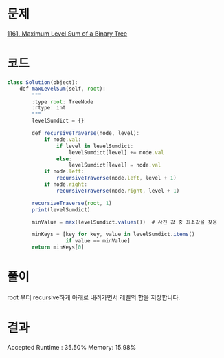 # 문제

[1161. Maximum Level Sum of a Binary Tree](https://leetcode.com/problems/maximum-level-sum-of-a-binary-tree/description/)

# 코드

```javascript
class Solution(object):
    def maxLevelSum(self, root):
        """
        :type root: TreeNode
        :rtype: int
        """
        levelSumdict = {}

        def recursiveTraverse(node, level):
            if node.val:
                if level in levelSumdict:
                    levelSumdict[level] += node.val
                else:
                    levelSumdict[level] = node.val
            if node.left:
                recursiveTraverse(node.left, level + 1)
            if node.right:
                recursiveTraverse(node.right, level + 1)

        recursiveTraverse(root, 1)
        print(levelSumdict)

        minValue = max(levelSumdict.values())  # 사전 값 중 최소값을 찾음

        minKeys = [key for key, value in levelSumdict.items()
                   if value == minValue]
        return minKeys[0]

```

# 풀이

root 부터 recursive하게 아래로 내려가면서 레벨의 합을 저장합니다.

# 결과

Accepted
Runtime : 35.50%
Memory: 15.98%
